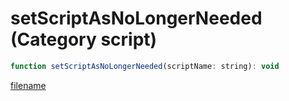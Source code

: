 # setScriptAsNoLongerNeeded (Category script)

```js
function setScriptAsNoLongerNeeded(scriptName: string): void
```

[filename](setScriptAsNoLongerNeeded_m.md ':include')